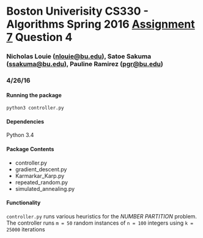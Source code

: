 #  Boston Univerisity CS330 - Algorithms Spring 2016 [Assignment 7](https://www.evernote.com/shard/s184/sh/e477ea53-445f-45fb-a48a-142369fbe4cb/a6cb8dd3cd6ea97080efd1811485c1cf) Question 4
### Nicholas Louie (nlouie@bu.edu), Satoe Sakuma (ssakuma@bu.edu), Pauline Ramirez (pgr@bu.edu) 
### 4/26/16

#### Running the package
`python3 controller.py`

#### Dependencies
Python 3.4

#### Package Contents
- controller.py
- gradient_descent.py
- Karmarkar_Karp.py
- repeated_random.py
- simulated_annealing.py

#### Functionality
`controller.py` runs various heuristics for the *NUMBER PARTITION* problem. 
The controller runs `m = 50` random instances of `n = 100` integers using `k = 25000` iterations

